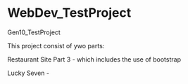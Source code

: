 # WebDev_TestProject
Gen10_TestProject

This project consist of ywo parts:

  Restaurant Site Part 3 - which includes the use of bootstrap
  
  Lucky Seven - 
